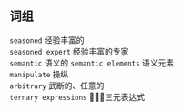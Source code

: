 ## 词组

`seasoned` 经验丰富的    
`seasoned expert` 经验丰富的专家  
`semantic` 语义的
`semantic elements` 语义元素  
`manipulate` 操纵  
`arbitrary` 武断的、任意的  
`ternary expressions` 三元表达式